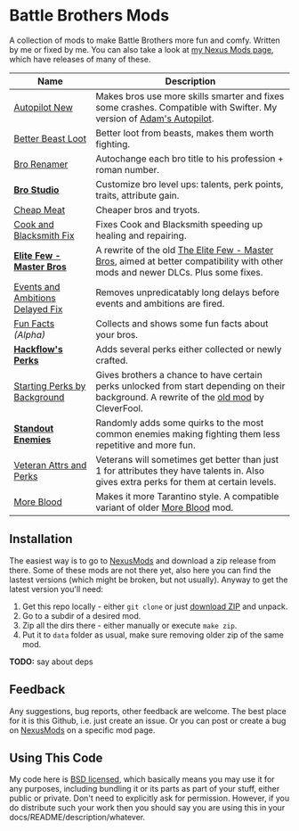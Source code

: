 # Battle Brothers Mods

A collection of mods to make Battle Brothers more fun and comfy. Written by me or fixed by me. You can also take a look at [my Nexus Mods page][nexus-mods], which have releases of many of these.

| Name | Description |
---|---
[Autopilot New](autopilot) | Makes bros use more skills smarter and fixes some crashes. Compatible with Swifter. My version of [Adam's Autopilot][autopilot-old].
[Better Beast Loot](mod_beast_loot) | Better loot from beasts, makes them worth fighting.
[Bro Renamer](renamer) | Autochange each bro title to his profession + roman number.
**[Bro Studio](bro_studio)** | Customize bro level ups: talents, perk points, traits, attribute gain.
[Cheap Meat](mod_cheap_meat) | Cheaper bros and tryots.
[Cook and Blacksmith Fix](heal_repair_fix) | Fixes Cook and Blacksmith speeding up healing and repairing.
**[Elite Few - Master Bros](elite_few)** | A rewrite of the old [The Elite Few - Master Bros][elite-few-old], aimed at better compatibility with other mods and newer DLCs. Plus some fixes.
[Events and Ambitions Delayed Fix](events_delayed_fix) | Removes unpredicatably long delays before events and ambitions are fired.
[Fun Facts](fun_facts) *(Alpha)* | Collects and shows some fun facts about your bros.
**[Hackflow's Perks](hackflows_perks)** | Adds several perks either collected or newly crafted. 
[Starting Perks by Background](mod_background_perks) | Gives brothers a chance to have certain perks unlocked from start depending on their background. A rewrite of the [old mod][background-perks-old] by CleverFool.
**[Standout Enemies](mod_standout_enemies)** | Randomly adds some quirks to the most common enemies making fighting them less repetitive and more fun.
[Veteran Attrs and Perks](mod_vap) | Veterans will sometimes get better than just 1 for attributes they have talents in. Also gives extra perks for them at certain levels.
[More Blood](more_blood) | Makes it more Tarantino style. A compatible variant of older [More Blood][more-blood-old] mod.

<!-- [Brogen](brogen) | An alternative to Ultra Bros -->
<!-- [Useful Things](useful) | Some things made more useful: nets, hand to hand, ... -->


## Installation

The easiest way is to go to [NexusMods][nexus-mods] and download a zip release from there. Some of these mods are not there yet, also here you can find the lastest versions (which might be broken, but not usually). Anyway to get the latest version you'll need:

1. Get this repo locally - either `git clone` or just [download ZIP][zip] and unpack.
2. Go to a subdir of a desired mod.
3. Zip all the dirs there - either manually or execute `make zip`.
4. Put it to `data` folder as usual, make sure removing older zip of the same mod.

**TODO:** say about deps


## Feedback

Any suggestions, bug reports, other feedback are welcome. The best place for it is this Github, i.e. just create an issue. Or you can post or create a bug on [NexusMods][nexus-mods] on a specific mod page.


## Using This Code

My code here is [BSD licensed](LICENSE), which basically means you may use it for any purposes, including bundling it or its parts as part of your stuff, either public or private. Don't need to explicitly ask for permission. However, if you do distribute such your work then you should say you are using this in your docs/README/description/whatever.


[nexus-mods]: https://www.nexusmods.com/battlebrothers/users/97435548?tab=user+files
[autopilot-old]: https://www.nexusmods.com/battlebrothers/mods/62
[elite-few-old]: https://www.nexusmods.com/battlebrothers/mods/253
[background-perks-old]: https://www.nexusmods.com/battlebrothers/mods/70
[more-blood-old]: https://www.nexusmods.com/battlebrothers/mods/28
[zip]: https://github.com/Suor/battle-brothers-mods/archive/refs/heads/master.zip
